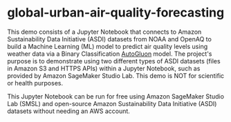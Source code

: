 # global-urban-air-quality-forecasting
This demo consists of a Jupyter Notebook that connects to Amazon Sustainability Data Initiative (ASDI) datasets from NOAA and OpenAQ to build a Machine Learning (ML) model to predict air quality levels using weather data via a Binary Classification [AutoGluon](https://auto.gluon.ai/stable/index.html) model. The project's purpose is to demonstrate using two different types of ASDI datasets (files in Amazon S3 and HTTPS APIs) within a Jupyter Notebook, such as provided by Amazon SageMaker Studio Lab. This demo is NOT for scientific or health purposes.

This Jupyter Notebook can be run for free using Amazon SageMaker Studio Lab (SMSL) and open-source Amazon Sustainability Data Initiative (ASDI) datasets without needing an AWS account. 
